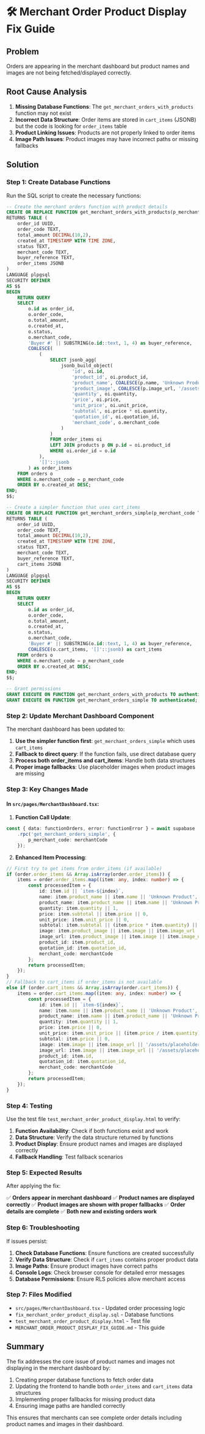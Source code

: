 # 🛠️ Merchant Order Product Display Fix Guide

## Problem
Orders are appearing in the merchant dashboard but product names and images are not being fetched/displayed correctly.

## Root Cause Analysis
1. **Missing Database Functions**: The `get_merchant_orders_with_products` function may not exist
2. **Incorrect Data Structure**: Order items are stored in `cart_items` (JSONB) but the code is looking for `order_items` table
3. **Product Linking Issues**: Products are not properly linked to order items
4. **Image Path Issues**: Product images may have incorrect paths or missing fallbacks

## Solution

### Step 1: Create Database Functions

Run the SQL script to create the necessary functions:

```sql
-- Create the merchant orders function with product details
CREATE OR REPLACE FUNCTION get_merchant_orders_with_products(p_merchant_code TEXT)
RETURNS TABLE (
    order_id UUID,
    order_code TEXT,
    total_amount DECIMAL(10,2),
    created_at TIMESTAMP WITH TIME ZONE,
    status TEXT,
    merchant_code TEXT,
    buyer_reference TEXT,
    order_items JSONB
)
LANGUAGE plpgsql
SECURITY DEFINER
AS $$
BEGIN
    RETURN QUERY
    SELECT 
        o.id as order_id,
        o.order_code,
        o.total_amount,
        o.created_at,
        o.status,
        o.merchant_code,
        'Buyer #' || SUBSTRING(o.id::text, 1, 4) as buyer_reference,
        COALESCE(
            (
                SELECT jsonb_agg(
                    jsonb_build_object(
                        'id', oi.id,
                        'product_id', oi.product_id,
                        'product_name', COALESCE(p.name, 'Unknown Product'),
                        'product_image', COALESCE(p.image_url, '/assets/placeholder.svg'),
                        'quantity', oi.quantity,
                        'price', oi.price,
                        'unit_price', oi.unit_price,
                        'subtotal', oi.price * oi.quantity,
                        'quotation_id', oi.quotation_id,
                        'merchant_code', o.merchant_code
                    )
                )
                FROM order_items oi
                LEFT JOIN products p ON p.id = oi.product_id
                WHERE oi.order_id = o.id
            ),
            '[]'::jsonb
        ) as order_items
    FROM orders o
    WHERE o.merchant_code = p_merchant_code
    ORDER BY o.created_at DESC;
END;
$$;

-- Create a simpler function that uses cart_items
CREATE OR REPLACE FUNCTION get_merchant_orders_simple(p_merchant_code TEXT)
RETURNS TABLE (
    order_id UUID,
    order_code TEXT,
    total_amount DECIMAL(10,2),
    created_at TIMESTAMP WITH TIME ZONE,
    status TEXT,
    merchant_code TEXT,
    buyer_reference TEXT,
    cart_items JSONB
)
LANGUAGE plpgsql
SECURITY DEFINER
AS $$
BEGIN
    RETURN QUERY
    SELECT 
        o.id as order_id,
        o.order_code,
        o.total_amount,
        o.created_at,
        o.status,
        o.merchant_code,
        'Buyer #' || SUBSTRING(o.id::text, 1, 4) as buyer_reference,
        COALESCE(o.cart_items, '[]'::jsonb) as cart_items
    FROM orders o
    WHERE o.merchant_code = p_merchant_code
    ORDER BY o.created_at DESC;
END;
$$;

-- Grant permissions
GRANT EXECUTE ON FUNCTION get_merchant_orders_with_products TO authenticated;
GRANT EXECUTE ON FUNCTION get_merchant_orders_simple TO authenticated;
```

### Step 2: Update Merchant Dashboard Component

The merchant dashboard has been updated to:

1. **Use the simpler function first**: `get_merchant_orders_simple` which uses `cart_items`
2. **Fallback to direct query**: If the function fails, use direct database query
3. **Process both order_items and cart_items**: Handle both data structures
4. **Proper image fallbacks**: Use placeholder images when product images are missing

### Step 3: Key Changes Made

#### In `src/pages/MerchantDashboard.tsx`:

1. **Function Call Update**:
```typescript
const { data: functionOrders, error: functionError } = await supabase
    .rpc('get_merchant_orders_simple', {
        p_merchant_code: merchantCode
    });
```

2. **Enhanced Item Processing**:
```typescript
// First try to get items from order_items (if available)
if (order.order_items && Array.isArray(order.order_items)) {
    items = order.order_items.map((item: any, index: number) => {
        const processedItem = {
            id: item.id || `item-${index}`,
            name: item.product_name || item.name || 'Unknown Product',
            product_name: item.product_name || item.name || 'Unknown Product',
            quantity: item.quantity || 1,
            price: item.subtotal || item.price || 0,
            unit_price: item.unit_price || 0,
            subtotal: item.subtotal || (item.price * item.quantity) || 0,
            image: item.product_image || item.image || item.image_url || '/assets/placeholder.svg',
            image_url: item.product_image || item.image || item.image_url || '/assets/placeholder.svg',
            product_id: item.product_id,
            quotation_id: item.quotation_id,
            merchant_code: merchantCode
        };
        return processedItem;
    });
}
// Fallback to cart_items if order_items is not available
else if (order.cart_items && Array.isArray(order.cart_items)) {
    items = order.cart_items.map((item: any, index: number) => {
        const processedItem = {
            id: item.id || `item-${index}`,
            name: item.name || item.product_name || 'Unknown Product',
            product_name: item.name || item.product_name || 'Unknown Product',
            quantity: item.quantity || 1,
            price: item.price || 0,
            unit_price: item.unit_price || (item.price / item.quantity) || 0,
            subtotal: item.price || 0,
            image: item.image || item.image_url || '/assets/placeholder.svg',
            image_url: item.image || item.image_url || '/assets/placeholder.svg',
            product_id: item.id,
            quotation_id: item.quotation_id,
            merchant_code: merchantCode
        };
        return processedItem;
    });
}
```

### Step 4: Testing

Use the test file `test_merchant_order_product_display.html` to verify:

1. **Function Availability**: Check if both functions exist and work
2. **Data Structure**: Verify the data structure returned by functions
3. **Product Display**: Ensure product names and images are displayed correctly
4. **Fallback Handling**: Test fallback scenarios

### Step 5: Expected Results

After applying the fix:

✅ **Orders appear in merchant dashboard**
✅ **Product names are displayed correctly**
✅ **Product images are shown with proper fallbacks**
✅ **Order details are complete**
✅ **Both new and existing orders work**

### Step 6: Troubleshooting

If issues persist:

1. **Check Database Functions**: Ensure functions are created successfully
2. **Verify Data Structure**: Check if `cart_items` contains proper product data
3. **Image Paths**: Ensure product images have correct paths
4. **Console Logs**: Check browser console for detailed error messages
5. **Database Permissions**: Ensure RLS policies allow merchant access

### Step 7: Files Modified

- `src/pages/MerchantDashboard.tsx` - Updated order processing logic
- `fix_merchant_order_product_display.sql` - Database functions
- `test_merchant_order_product_display.html` - Test file
- `MERCHANT_ORDER_PRODUCT_DISPLAY_FIX_GUIDE.md` - This guide

## Summary

The fix addresses the core issue of product names and images not displaying in the merchant dashboard by:

1. Creating proper database functions to fetch order data
2. Updating the frontend to handle both `order_items` and `cart_items` data structures
3. Implementing proper fallbacks for missing product data
4. Ensuring image paths are handled correctly

This ensures that merchants can see complete order details including product names and images in their dashboard.